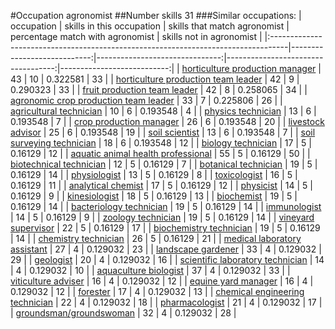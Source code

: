 #Occupation agronomist
##Number skills 31
###Similar occupations:
| occupation                                                                        |   skills in this occupation |   skills that match agronomist |   percentage match with agronomist |   skills not in agronomist |
|:----------------------------------------------------------------------------------|----------------------------:|-------------------------------:|-----------------------------------:|---------------------------:|
| [horticulture production manager](horticulture_production_manager.md)             |                          43 |                             10 |                           0.322581 |                         33 |
| [horticulture production team leader](horticulture_production_team_leader.md)     |                          42 |                              9 |                           0.290323 |                         33 |
| [fruit production team leader](fruit_production_team_leader.md)                   |                          42 |                              8 |                           0.258065 |                         34 |
| [agronomic crop production team leader](agronomic_crop_production_team_leader.md) |                          33 |                              7 |                           0.225806 |                         26 |
| [agricultural technician](agricultural_technician.md)                             |                          10 |                              6 |                           0.193548 |                          4 |
| [physics technician](physics_technician.md)                                       |                          13 |                              6 |                           0.193548 |                          7 |
| [crop production manager](crop_production_manager.md)                             |                          26 |                              6 |                           0.193548 |                         20 |
| [livestock advisor](livestock_advisor.md)                                         |                          25 |                              6 |                           0.193548 |                         19 |
| [soil scientist](soil_scientist.md)                                               |                          13 |                              6 |                           0.193548 |                          7 |
| [soil surveying technician](soil_surveying_technician.md)                         |                          18 |                              6 |                           0.193548 |                         12 |
| [biology technician](biology_technician.md)                                       |                          17 |                              5 |                           0.16129  |                         12 |
| [aquatic animal health professional](aquatic_animal_health_professional.md)       |                          55 |                              5 |                           0.16129  |                         50 |
| [biotechnical technician](biotechnical_technician.md)                             |                          12 |                              5 |                           0.16129  |                          7 |
| [botanical technician](botanical_technician.md)                                   |                          19 |                              5 |                           0.16129  |                         14 |
| [physiologist](physiologist.md)                                                   |                          13 |                              5 |                           0.16129  |                          8 |
| [toxicologist](toxicologist.md)                                                   |                          16 |                              5 |                           0.16129  |                         11 |
| [analytical chemist](analytical_chemist.md)                                       |                          17 |                              5 |                           0.16129  |                         12 |
| [physicist](physicist.md)                                                         |                          14 |                              5 |                           0.16129  |                          9 |
| [kinesiologist](kinesiologist.md)                                                 |                          18 |                              5 |                           0.16129  |                         13 |
| [biochemist](biochemist.md)                                                       |                          19 |                              5 |                           0.16129  |                         14 |
| [bacteriology technician](bacteriology_technician.md)                             |                          19 |                              5 |                           0.16129  |                         14 |
| [immunologist](immunologist.md)                                                   |                          14 |                              5 |                           0.16129  |                          9 |
| [zoology technician](zoology_technician.md)                                       |                          19 |                              5 |                           0.16129  |                         14 |
| [vineyard supervisor](vineyard_supervisor.md)                                     |                          22 |                              5 |                           0.16129  |                         17 |
| [biochemistry technician](biochemistry_technician.md)                             |                          19 |                              5 |                           0.16129  |                         14 |
| [chemistry technician](chemistry_technician.md)                                   |                          26 |                              5 |                           0.16129  |                         21 |
| [medical laboratory assistant](medical_laboratory_assistant.md)                   |                          27 |                              4 |                           0.129032 |                         23 |
| [landscape gardener](landscape_gardener.md)                                       |                          33 |                              4 |                           0.129032 |                         29 |
| [geologist](geologist.md)                                                         |                          20 |                              4 |                           0.129032 |                         16 |
| [scientific laboratory technician](scientific_laboratory_technician.md)           |                          14 |                              4 |                           0.129032 |                         10 |
| [aquaculture biologist](aquaculture_biologist.md)                                 |                          37 |                              4 |                           0.129032 |                         33 |
| [viticulture adviser](viticulture_adviser.md)                                     |                          16 |                              4 |                           0.129032 |                         12 |
| [equine yard manager](equine_yard_manager.md)                                     |                          16 |                              4 |                           0.129032 |                         12 |
| [forester](forester.md)                                                           |                          17 |                              4 |                           0.129032 |                         13 |
| [chemical engineering technician](chemical_engineering_technician.md)             |                          22 |                              4 |                           0.129032 |                         18 |
| [pharmacologist](pharmacologist.md)                                               |                          21 |                              4 |                           0.129032 |                         17 |
| [groundsman/groundswoman](groundsman-groundswoman.md)                             |                          32 |                              4 |                           0.129032 |                         28 |
